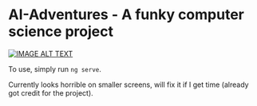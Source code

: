 # AI-Adventures - A funky computer science project

[![IMAGE ALT TEXT](https://img.youtube.com/vi/YOUTUBE_VIDEO_ID_HERE/0.jpg)](https://www.youtube.com/watch?v=YOUTUBE_VIDEO_ID_HERE)

To use, simply run `ng serve`.

Currently looks horrible on smaller screens, will fix it if I get time (already got credit for the project).
